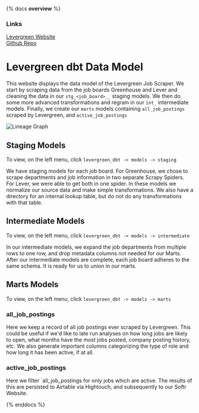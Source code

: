 {% docs __overview__ %}
### Links
[Levergreen Website](https://levergreen.dev/)  
[Github Repo](https://github.com/adgramigna/job-board-scraper/)
# Levergreen dbt Data Model
This website displays the data model of the Levergreen Job Scraper. We start by scraping data from the job boards Greenhouse
and Lever and cleaning the data in our `stg_<job_board>__` staging models. We then do some more advanced transformations and regrain
in our `int_` intermediate models. Finally, we create our `marts` models containing `all_job_postings` scraped by Levergreen, and 
`active_job_postings`

![Lineage Graph](https://raw.githubusercontent.com/adgramigna/job-board-scraper/main/assets/images/lineage_graph.png)

## Staging Models
To view, on the left menu, click `levergreen_dbt -> models -> staging`

We have staging models for each job board. For Greenhouse, we chose to scrape departments and job information in two separate Scrapy Spiders.
For Lever, we were able to get both in one spider. In these models we normalize our source data and make simple transformations. We also have
a directory for an internal lookup table, but do not do any transformations with that table.

## Intermediate Models
To view, on the left menu, click `levergreen_dbt -> models -> intermediate`

In our intermediate models, we expand the job departments from multiple rows to one row, and drop metadata columns not needed for our Marts. After our
intermediate models are complete, each job board adheres to the same schema. It is ready for us to union in our marts.

## Marts Models
To view, on the left menu, click `levergreen_dbt -> models -> marts`

### all_job_postings
Here we keep a record of all job postings ever scraped by Levergreen. This could be useful if we'd like to late run analyses on how long jobs are
likely to open, what months have the most jobs posted, company posting history, etc. We also generate important columns categorizing the type of role
and how long it has been active, if at all.

### active_job_postings
Here we filter `all_job_postings for only jobs which are active. The results of this are persisted to Airtable via Hightouch, and subsequently to our
Softr Website.

{% enddocs %}